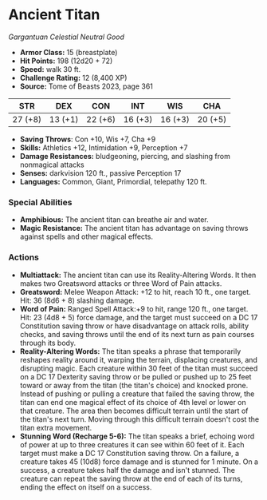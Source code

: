 # Ancient Titan

*Gargantuan* *Celestial* *Neutral Good*

- **Armor Class:** 15 (breastplate)
- **Hit Points:** 198 (12d20 + 72)
- **Speed:** walk 30 ft.
- **Challenge Rating:** 12 (8,400 XP)
- **Source:** Tome of Beasts 2023, page 361

| STR | DEX | CON | INT | WIS | CHA |
| --- | --- | --- | --- | --- | --- |
| 27 (+8) | 13 (+1) | 22 (+6) | 16 (+3) | 16 (+3) | 20 (+5) |

- **Saving Throws**: Con +10, Wis +7, Cha +9
- **Skills:** Athletics +12, Intimidation +9, Perception +7
- **Damage Resistances:** bludgeoning, piercing, and slashing from nonmagical attacks
- **Senses:** darkvision 120 ft., passive Perception 17
- **Languages:** Common, Giant, Primordial, telepathy 120 ft.

### Special Abilities

- **Amphibious:** The ancient titan can breathe air and water.
- **Magic Resistance:** The ancient titan has advantage on saving throws against spells and other magical effects.

### Actions

- **Multiattack:** The ancient titan can use its Reality-Altering Words. It then makes two Greatsword attacks or three Word of Pain attacks.
- **Greatsword:** Melee Weapon Attack: +12 to hit, reach 10 ft., one target. Hit: 36 (8d6 + 8) slashing damage.
- **Word of Pain:** Ranged Spell Attack:+9 to hit, range 120 ft., one target. Hit: 23 (4d8 + 5) force damage, and the target must succeed on a DC 17 Constitution saving throw or have disadvantage on attack rolls, ability checks, and saving throws until the end of its next turn as pain courses through its body.
- **Reality-Altering Words:** The titan speaks a phrase that temporarily reshapes reality around it, warping the terrain, displacing creatures, and disrupting magic. Each creature within 30 feet of the titan must succeed on a DC 17 Dexterity saving throw or be pulled or pushed up to 25 feet toward or away from the titan (the titan's choice) and knocked prone. Instead of pushing or pulling a creature that failed the saving throw, the titan can end one magical effect of its choice of 4th level or lower on that creature. The area then becomes difficult terrain until the start of the titan's next turn. Moving through this difficult terrain doesn't cost the titan extra movement.
- **Stunning Word (Recharge 5-6):** The titan speaks a brief, echoing word of power at up to three creatures it can see within 60 feet of it. Each target must make a DC 17 Constitution saving throw. On a failure, a creature takes 45 (10d8) force damage and is stunned for 1 minute. On a success, a creature takes half the damage and isn't stunned. The creature can repeat the saving throw at the end of each of its turns, ending the effect on itself on a success.
